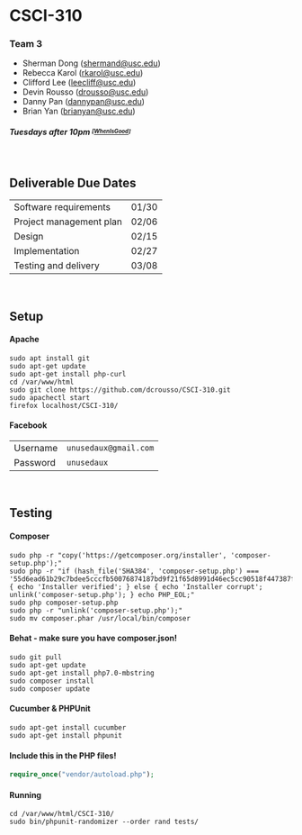 # CSCI-310

### Team 3
 - Sherman Dong ([shermand@usc.edu](mailto:shermand@usc.edu))
 - Rebecca Karol ([rkarol@usc.edu](mailto:rkarol@usc.edu))
 - Clifford Lee ([leecliff@usc.edu](mailto:leecliff@usc.edu))
 - Devin Rousso ([drousso@usc.edu](mailto:drousso@usc.edu))
 - Danny Pan ([dannypan@usc.edu](mailto:dannypan@usc.edu))
 - Brian Yan ([brianyan@usc.edu](mailto:brianyan@usc.edu))

##### Tuesdays after 10pm <sup><sub>[[WhenIsGood](http://whenisgood.net/jk27zpz/results/sf3x4eg)]</sub></sup>

<br>

## Deliverable Due Dates
<table>
	<tbody>
		<tr>
			<td>Software requirements</td>
			<td><date>01/30</date></td>
		</tr>
		<tr>
			<td>Project management plan</td>
			<td><date>02/06</date></td>
		</tr>
		<tr>
			<td>Design</td>
			<td><date>02/15</date></td>
		</tr>
		<tr>
			<td>Implementation</td>
			<td><date>02/27</date></td>
		</tr>
		<tr>
			<td>Testing and delivery</td>
			<td><date>03/08</date></td>
		</tr>
	</tbody>
</table>

<br>

## Setup

#### Apache
```Shell
sudo apt install git
sudo apt-get update
sudo apt-get install php-curl
cd /var/www/html
sudo git clone https://github.com/dcrousso/CSCI-310.git
sudo apachectl start
firefox localhost/CSCI-310/
```

#### Facebook
<table>
	<tbody>
		<tr>
			<td>Username</td>
			<td><code>unusedaux@gmail.com</code></td>
		</tr>
		<tr>
			<td>Password</td>
			<td><code>unusedaux</code></td>
		</tr>
	</tbody>
</table>

<br>

## Testing

#### Composer
```Shell
sudo php -r "copy('https://getcomposer.org/installer', 'composer-setup.php');"
sudo php -r "if (hash_file('SHA384', 'composer-setup.php') === '55d6ead61b29c7bdee5cccfb50076874187bd9f21f65d8991d46ec5cc90518f447387fb9f76ebae1fbbacf329e583e30') { echo 'Installer verified'; } else { echo 'Installer corrupt'; unlink('composer-setup.php'); } echo PHP_EOL;"
sudo php composer-setup.php
sudo php -r "unlink('composer-setup.php');"
sudo mv composer.phar /usr/local/bin/composer
```

#### Behat - make sure you have composer.json!
```Shell
sudo git pull
sudo apt-get update
sudo apt-get install php7.0-mbstring
sudo composer install
sudo composer update
```

#### Cucumber & PHPUnit
```Shell
sudo apt-get install cucumber
sudo apt-get install phpunit
```

#### Include this in the PHP files!
```PHP
require_once("vendor/autoload.php");
```

#### Running
```Shell
cd /var/www/html/CSCI-310/
sudo bin/phpunit-randomizer --order rand tests/
```
